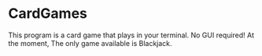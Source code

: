# CardGames

This program is a card game that plays in your terminal. No GUI required! At the moment, The only game available is Blackjack.
